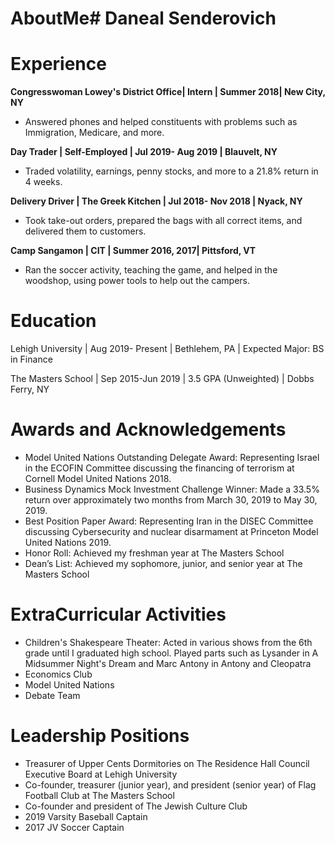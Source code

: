 # AboutMe# Daneal Senderovich

# Experience

**Congresswoman Lowey&#39;s District Office| Intern | Summer 2018| New City, NY**

- Answered phones and helped constituents with problems such as Immigration, Medicare, and more.

**Day Trader | Self-Employed | Jul 2019- Aug 2019 | Blauvelt, NY**

- Traded volatility, earnings, penny stocks, and more to a 21.8% return in 4 weeks.

**Delivery Driver | The Greek Kitchen | Jul 2018- Nov 2018 | Nyack, NY**

- Took take-out orders, prepared the bags with all correct items, and delivered them to customers.

**Camp Sangamon | CIT | Summer 2016, 2017| Pittsford, VT**

- Ran the soccer activity, teaching the game, and helped in the woodshop, using power tools to help out the campers.

# Education

Lehigh University | Aug 2019- Present        | Bethlehem, PA | Expected Major: BS in Finance

The Masters School | Sep 2015-Jun 2019 | 3.5 GPA (Unweighted) | Dobbs Ferry, NY

# Awards and Acknowledgements
- Model United Nations Outstanding Delegate Award: Representing Israel in the ECOFIN Committee discussing the financing of terrorism at Cornell Model United Nations 2018.
- Business Dynamics Mock Investment Challenge Winner: Made a 33.5% return over approximately two months from March 30, 2019 to May 30, 2019.
- Best Position Paper Award: Representing Iran in the DISEC Committee discussing Cybersecurity and nuclear disarmament at Princeton Model United Nations 2019.
- Honor Roll:  Achieved my freshman year at The Masters School
- Dean’s List: Achieved my sophomore, junior, and senior year at The Masters School

#

# ExtraCurricular Activities
- Children&#39;s Shakespeare Theater: Acted in various shows from the 6th grade until I graduated high school. Played parts such as Lysander in A Midsummer Night&#39;s Dream and Marc Antony in Antony and Cleopatra
- Economics Club
- Model United Nations
- Debate Team

# Leadership Positions

- Treasurer of Upper Cents Dormitories on The Residence Hall Council Executive Board at Lehigh University
- Co-founder, treasurer (junior year), and president (senior year) of Flag Football Club at The Masters School
- Co-founder and president of The Jewish Culture Club
- 2019 Varsity Baseball Captain
- 2017 JV Soccer Captain
